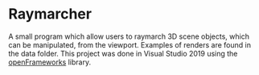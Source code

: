 # Raymarcher

A small program which allow users to raymarch 3D scene objects, which can be manipulated, from the viewport. 
Examples of renders are found in the data folder.
This project was done in Visual Studio 2019 using the [openFrameworks](https://openframeworks.cc/) library.
